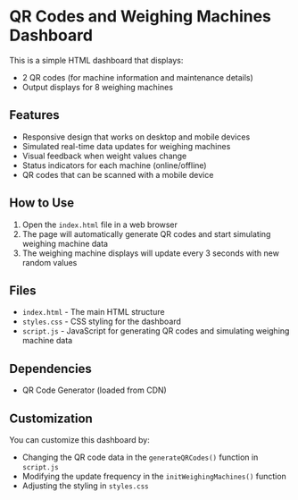 # QR Codes and Weighing Machines Dashboard

This is a simple HTML dashboard that displays:
- 2 QR codes (for machine information and maintenance details)
- Output displays for 8 weighing machines

## Features

- Responsive design that works on desktop and mobile devices
- Simulated real-time data updates for weighing machines
- Visual feedback when weight values change
- Status indicators for each machine (online/offline)
- QR codes that can be scanned with a mobile device

## How to Use

1. Open the `index.html` file in a web browser
2. The page will automatically generate QR codes and start simulating weighing machine data
3. The weighing machine displays will update every 3 seconds with new random values

## Files

- `index.html` - The main HTML structure
- `styles.css` - CSS styling for the dashboard
- `script.js` - JavaScript for generating QR codes and simulating weighing machine data

## Dependencies

- QR Code Generator (loaded from CDN)

## Customization

You can customize this dashboard by:
- Changing the QR code data in the `generateQRCodes()` function in `script.js`
- Modifying the update frequency in the `initWeighingMachines()` function
- Adjusting the styling in `styles.css`
